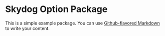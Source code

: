 # Skydog Option Package

This is a simple example package. You can use
[Github-flavored Markdown](https://guides.github.com/features/mastering-markdown/)
to write your content.

